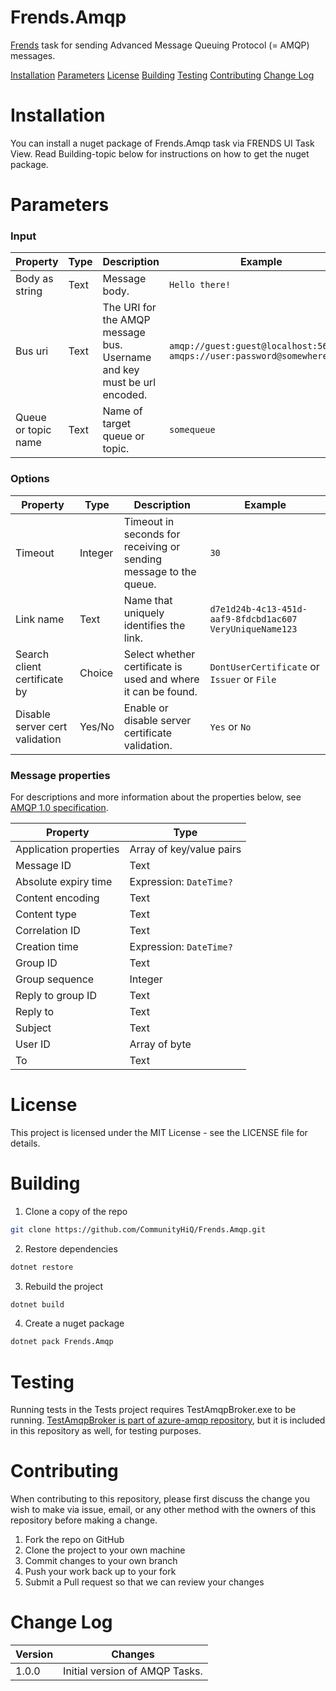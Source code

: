 # Frends.Amqp

[Frends](https://frends.com/) task for sending Advanced Message Queuing Protocol (= AMQP) messages.

[Installation](#installation)
[Parameters](#Parameters)
[License](License)
[Building](#Building)
[Testing](#Testing)
[Contributing](#Contributing)
[Change Log](#Change-Log)


# Installation
You can install a nuget package of Frends.Amqp task via FRENDS UI Task View. Read Building-topic below for instructions on how to get the nuget package.


Parameters
=====

### Input


| Property          | Type                      | Description          | Example    |
|-------------------|---------------------------|----------------------|----------------------|
| Body as string | Text | Message body. | `Hello there!` |
| Bus uri     | Text                    | The URI for the AMQP message bus. Username and key must be url encoded.       |`amqp://guest:guest@localhost:5672` `amqps://user:password@somewhere:1234`|
| Queue or topic name | Text                    | Name of target queue or topic.        |`somequeue`|



### Options


| Property          | Type                      | Description          | Example    |
|-------------------|---------------------------|----------------------|----------------------|
| Timeout        | Integer        | Timeout in seconds for receiving or sending message to the queue. |`30`|
| Link name   | Text                    | Name that uniquely identifies the link. |`d7e1d24b-4c13-451d-aaf9-8fdcbd1ac607` `VeryUniqueName123`|
| Search client certificate by | Choice | Select whether certificate is used and where it can be found. |`DontUserCertificate` or `Issuer` or `File`|
| Disable server cert validation | Yes/No               | Enable or disable server certificate validation. |`Yes` or `No`|



### Message properties

For descriptions and more information about the properties below, see [AMQP 1.0 specification](https://www.amqp.org/sites/amqp.org/files/amqp.pdf).


| Property          | Type                      |
|-------------------|---------------------------|
| Application properties | Array of key/value pairs |
| Message ID | Text |
| Absolute expiry time | Expression: `DateTime?` |
| Content encoding | Text |
| Content type | Text |
| Correlation ID | Text |
| Creation time | Expression: `DateTime?` |
| Group ID | Text |
| Group sequence | Integer |
| Reply to group ID | Text |
| Reply to | Text |
| Subject | Text |
| User ID | Array of byte |
| To | Text |

# License

This project is licensed under the MIT License - see the LICENSE file for details.

# Building

1. Clone a copy of the repo

```bash
git clone https://github.com/CommunityHiQ/Frends.Amqp.git
```

2. Restore dependencies

```bash
dotnet restore
```

3. Rebuild the project

```bash
dotnet build
```

4. Create a nuget package

```bash
dotnet pack Frends.Amqp
```

# Testing

Running tests in the Tests project requires TestAmqpBroker.exe to be running. [TestAmqpBroker is part of azure-amqp repository](https://github.com/Azure/azure-amqp/tree/master/test/TestAmqpBroker), but it is included in this repository as well, for testing purposes.

# Contributing

When contributing to this repository, please first discuss the change you wish to make via issue, email, or any other method with the owners of this repository before making a change.

1. Fork the repo on GitHub
2. Clone the project to your own machine
3. Commit changes to your own branch
4. Push your work back up to your fork
5. Submit a Pull request so that we can review your changes

# Change Log

| Version             | Changes                 |
| ---------------------| ---------------------|
| 1.0.0 | Initial version of AMQP Tasks. |